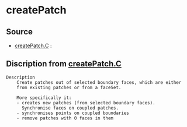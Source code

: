 # createPatch

## Source

- [createPatch.C](createPatch.C) : 


## Discription from [createPatch.C](createPatch.C)

```
Description
    Create patches out of selected boundary faces, which are either
    from existing patches or from a faceSet.

    More specifically it:
    - creates new patches (from selected boundary faces).
      Synchronise faces on coupled patches.
    - synchronises points on coupled boundaries
    - remove patches with 0 faces in them


```

